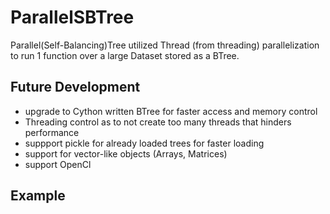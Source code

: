 # ParallelSBTree

Parallel(Self-Balancing)Tree utilized Thread (from threading) parallelization to run 1 function
over a large Dataset stored as a BTree.

## Future Development

* upgrade to Cython written BTree for faster access and memory control
* Threading control as to not create too many threads that hinders performance
* suppport  pickle for already loaded trees for faster loading
* support for vector-like objects (Arrays, Matrices)
* support OpenCl

## Example
